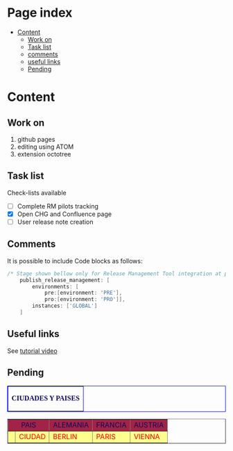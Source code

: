 
# Page index

* [Content](#Content)
  * [Work on](#Work-on)
  * [Task list](#task-list)
  * [comments](#comments)
  * [useful links](#useful-links)
  * [Pending](#Pending)

# Content
## Work on
1. github pages
2. editing using ATOM
3. extension octotree

## Task list
Check-lists available
 - [ ] Complete RM pilots tracking
 - [X] Open CHG and Confluence page
 - [ ] User release note creation

## Comments
  It is possible to include Code blocks as follows:

```groovy
/* Stage shown bellow only for Release Management Tool integration at pipeline */
    publish_release_management: [
        environments: [
            pre:[environment: 'PRE'],
            pro:[environment: 'PRO']],
        instances: ['GLOBAL']
    ]
```

## Useful links
See [tutorial video](https://www.youtube.com/watch?v=VBKQIiTl8Bc&t=1s)

## Pending
<head>
<TABLE border-collapse='collapse' bordercolor='blue' cellpadding='2' cellspacing='0' BORDER='1px solid #ff0000'><TR><TD align='center'><p style='font-size: medium; font-weight: bold; color: #0B0B61; font-family:Calibri'><b>CIUDADES Y PAISES</b></p></TD></TR></TABLE>
<center><table border='1'>
<tr bgcolor='#A12345'>
<td colspan='2'><span style='color:#0B0B61'><center>PAIS</center></span></td>
<td><span style='color:#0B0B61'><center>ALEMANIA</center></span></td>
<td><span style='color:#0B0B61'><center>FRANCIA</center></span></td>
<td><span style='color:#0B0B61'><center>AUSTRIA</center></span></td>
</tr>
<tr bgcolor='#FEFE8C'>
<td rowspan='1'><span style='color:#ff0000'></span></td><td><span style='color:#ff0000'>CIUDAD</span></td>
<td><span style='color:#ff0000'>BERLIN</span></td>
<td><span style='color:#ff0000'>PARIS</span></td>
<td><span style='color:#ff0000'>VIENNA</span></td>
</tr>
</table>

